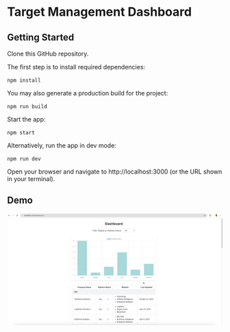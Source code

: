 # Target Management Dashboard

## Getting Started

Clone this GitHub repository.

The first step is to install required dependencies:

```
npm install
```

You may also generate a production build for the project:

```
npm run build
```

Start the app:

```
npm start
```

Alternatively, run the app in dev mode:

```
npm run dev
```

Open your browser and navigate to http://localhost:3000 (or the URL shown in your terminal).

## Demo

<a href="./demo/TargetManagementDashboardDemo.mov" target="_blank">
  <img src="./demo/DashboardDemoThumbnail.png" style="width:600px;" alt="Watch the video">
</a>
